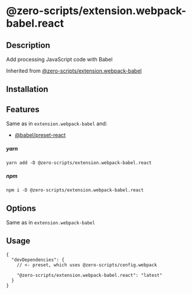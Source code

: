 # @zero-scripts/extension.webpack-babel.react

## Description

Add processing JavaScript code with Babel

Inherited from [@zero-scripts/extension.webpack-babel](../extension.webpack-babel)

## Installation

## Features

Same as in `extension.webpack-babel` and:

- [@babel/preset-react](https://babeljs.io/docs/en/next/babel-preset-react.html)

##### yarn

```
yarn add -D @zero-scripts/extension.webpack-babel.react
```

##### npm

```
npm i -D @zero-scripts/extension.webpack-babel.react
```

## Options

Same as in `extension.webpack-babel`

## Usage

```
{
  "devDependencies": {
    // <- preset, which uses @zero-scripts/config.webpack

    "@zero-scripts/extension.webpack-babel.react": "latest"
  }
}
```
